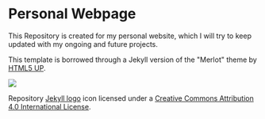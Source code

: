 # Personal Webpage

This Repository is created for my personal website, which I will try to keep updated with my ongoing and future projects.

This template is borrowed through a Jekyll version of the "Merlot" theme by [HTML5 UP](https://html5up.net/).  

![](https://pandao.github.io/editor.md/images/logos/editormd-logo-180x180.png)


Repository [Jekyll logo](https://github.com/jekyll/brand) icon licensed under a [Creative Commons Attribution 4.0 International License](http://choosealicense.com/licenses/cc-by-4.0/).

